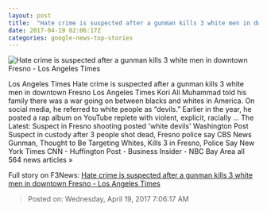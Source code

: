 ```yaml
---
layout: post
title:  "Hate crime is suspected after a gunman kills 3 white men in downtown Fresno - Los Angeles Times"
date: 2017-04-19 02:06:17Z
categories: google-news-top-stories
---
```


![Hate crime is suspected after a gunman kills 3 white men in downtown Fresno - Los Angeles Times](http://www.trbimg.com/img-58f6d1b5/turbine/la-me-fresno-shooting-20170418)

Los Angeles Times Hate crime is suspected after a gunman kills 3 white men in downtown Fresno Los Angeles Times Kori Ali Muhammad told his family there was a war going on between blacks and whites in America. On social media, he referred to white people as “devils.” Earlier in the year, he posted a rap album on YouTube replete with violent, explicit, racially ... The Latest: Suspect in Fresno shooting posted 'white devils' Washington Post Suspect in custody after 3 people shot dead, Fresno police say CBS News Gunman, Thought to Be Targeting Whites, Kills 3 in Fresno, Police Say New York Times CNN - Huffington Post - Business Insider - NBC Bay Area all 564 news articles »


Full story on F3News: [Hate crime is suspected after a gunman kills 3 white men in downtown Fresno - Los Angeles Times](http://www.f3nws.com/n/ZZNuHD)

> Posted on: Wednesday, April 19, 2017 7:06:17 AM

